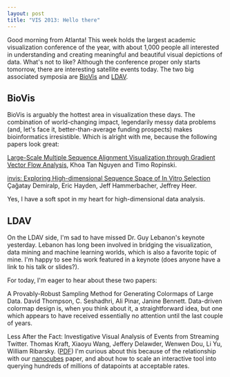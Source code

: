 ```yaml
---
layout: post
title: "VIS 2013: Hello there"
---
```


Good morning from Atlanta! This week holds the largest academic
visualization conference of the year, with about 1,000 people all
interested in understanding and creating meaningful and beautiful
visual depictions of data. What's not to like? Although the conference
proper only starts tomorrow, there are interesting satellite events
today. The two big associated symposia are
[BioVis](http://www.biovis.net/) and
[LDAV](http://www.ldav.org).

## BioVis

BioVis is arguably the hottest
area in visualization these days. The combination of world-changing
impact, legendarily messy data problems (and, let's face it,
better-than-average funding prospects) makes bioinformatics
irresistible. Which is alright with me, because the
following papers look great:

[Large-Scale
Multiple Sequence Alignment Visualization through Gradient Vector Flow
Analysis](http://www.biovis.net/year/papers/large-scale-multiple-sequence-alignment-visualization-through-gradient-vector-flow), Khoa Tan Nguyen and Timo Ropinski.

[invis:
Exploring High-dimensional Sequence Space of In Vitro Selection](http://www.biovis.net/year/papers/invis-exploring-high-dimensional-sequence-space-vitro-selection)
Çağatay Demiralp, Eric Hayden, Jeff Hammerbacher, Jeffrey
Heer.

Yes, I have a soft spot in my heart for high-dimensional data
analysis.

## LDAV

On the LDAV side, I'm sad to have missed Dr. Guy Lebanon's keynote
yesterday. Lebanon has long been involved in bridging the
visualization, data mining and machine learning worlds, which is also a favorite
topic of mine. I'm happy to see his work featured in a keynote (does
anyone have a link to his talk or slides?).

For today, I'm eager to hear about these two papers:

A Provably-Robust Sampling Method for Generating Colormaps of Large
Data. David Thompson, C. Seshadhri, Ali Pinar, Janine
Bennett.
Data-driven colormap design is, when you think about it, a
straightforward idea, but one which appears to have received essentially no
attention until the last couple of years.

Less After the Fact: Investigative Visual Analysis of Events from
Streaming Twitter. Thomas Kraft, Xiaoyu Wang, Jeffery Delawder, Wenwen
Dou, Li Yu, William
Ribarsky. ([PDF](http://viscenter.uncc.edu/sites/viscenter.uncc.edu/files/CVC-UNCC-13-11.pdf))
I'm curious about this because of the relationship with our
[nanocubes](http://nanocubes.net) paper, and about how to scale
an interactive tool into querying hundreds of millions of datapoints
at acceptable rates.
